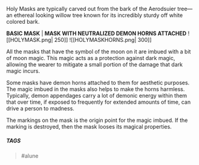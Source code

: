 Holy Masks are typically carved out from the bark of the Aerodsuier tree—an ethereal looking willow tree known for its incredibly sturdy off white colored bark. 

**BASIC MASK** | **MASK WITH NEUTRALIZED DEMON HORNS ATTACHED**
![[HOLYMASK.png| 250]] ![[HOLYMASKHORNS.png| 300]]

All the masks that have the symbol of the moon on it are imbued with a bit of moon magic. This magic acts as a protection against dark magic, allowing the wearer to mitigate a small portion of the damage that dark magic incurs. 

Some masks have demon horns attached to them for aesthetic purposes. The magic imbued in the masks also helps to make the horns harmless. Typically, demon appendages carry a lot of demonic energy within them that over time, if exposed to frequently for extended amounts of time, can drive a person to madness.

The markings on the mask is the origin point for the magic imbued. If the marking is destroyed, then the mask looses its magical properties.

##### TAGS
> #alune